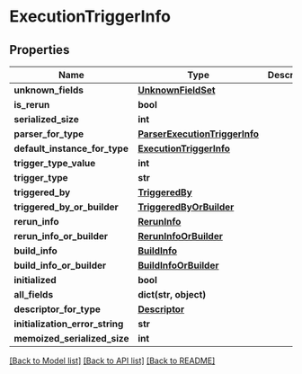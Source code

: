 # ExecutionTriggerInfo

## Properties
Name | Type | Description | Notes
------------ | ------------- | ------------- | -------------
**unknown_fields** | [**UnknownFieldSet**](UnknownFieldSet.md) |  | [optional] 
**is_rerun** | **bool** |  | [optional] 
**serialized_size** | **int** |  | [optional] 
**parser_for_type** | [**ParserExecutionTriggerInfo**](ParserExecutionTriggerInfo.md) |  | [optional] 
**default_instance_for_type** | [**ExecutionTriggerInfo**](ExecutionTriggerInfo.md) |  | [optional] 
**trigger_type_value** | **int** |  | [optional] 
**trigger_type** | **str** |  | [optional] 
**triggered_by** | [**TriggeredBy**](TriggeredBy.md) |  | [optional] 
**triggered_by_or_builder** | [**TriggeredByOrBuilder**](TriggeredByOrBuilder.md) |  | [optional] 
**rerun_info** | [**RerunInfo**](RerunInfo.md) |  | [optional] 
**rerun_info_or_builder** | [**RerunInfoOrBuilder**](RerunInfoOrBuilder.md) |  | [optional] 
**build_info** | [**BuildInfo**](BuildInfo.md) |  | [optional] 
**build_info_or_builder** | [**BuildInfoOrBuilder**](BuildInfoOrBuilder.md) |  | [optional] 
**initialized** | **bool** |  | [optional] 
**all_fields** | **dict(str, object)** |  | [optional] 
**descriptor_for_type** | [**Descriptor**](Descriptor.md) |  | [optional] 
**initialization_error_string** | **str** |  | [optional] 
**memoized_serialized_size** | **int** |  | [optional] 

[[Back to Model list]](../README.md#documentation-for-models) [[Back to API list]](../README.md#documentation-for-api-endpoints) [[Back to README]](../README.md)

